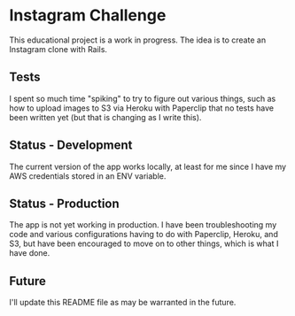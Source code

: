 # Instagram Challenge

This educational project is a work in progress.  The idea is to create an Instagram clone with Rails.

## Tests

I spent so much time "spiking" to try to figure out various things, such as how to upload images to S3 via Heroku with Paperclip that no tests have been written yet (but that is changing as I write this).

## Status - Development

The current version of the app works locally, at least for me since I have my AWS credentials stored in an ENV variable.

## Status - Production

The app is not yet working in production.  I have been troubleshooting my code and various configurations having to do with Paperclip, Heroku, and S3, but have been encouraged to move on to other things, which is what I have done.

## Future

I'll update this README file as may be warranted in the future.
